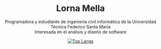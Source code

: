 <div align="center">
  <h1> Lorna Mella </h1>
  <p> 
    Programadora y estudiante de ingeniería civil informática de la Universidad Técnica Federico Santa Maria <br/>
    Interesada en el análisis y diseño de software 
  </p>

[![Top Langs](https://github-readme-stats.vercel.app/api/top-langs/?username=lmellan&layout=donut-vertical&bg_color=00000000&hide_border=true)](https://github.com/lmellan/github-readme-stats)

</div>

